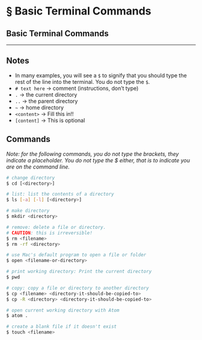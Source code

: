 # § Basic Terminal Commands

## Basic Terminal Commands

----------------

## Notes
- In many examples, you will see a `$` to signify that you should type the rest of the line into the terminal. You do not type the `$`.
- `# text here` -> comment (instructions, don’t type)
- `.` -> the current directory
- `..` -> the parent directory
- `~` -> home directory
- `<content>` -> Fill this in!!
- `[content]` -> This is optional

## Commands
*Note: for the following commands, you do not type the brackets, they indicate a placeholder. You do not type the $ either, that is to indicate you are on the command line.*

```sh
# change directory
$ cd [<directory>]

# list: list the contents of a directory
$ ls [-a] [-l] [<directory>]

# make directory
$ mkdir <directory>

# remove: delete a file or directory.
# CAUTION: this is irreversible!
$ rm <filename>
$ rm -rf <directory>

# use Mac's default program to open a file or folder
$ open <filename-or-directory>

# print working directory: Print the current directory
$ pwd

# copy: copy a file or directory to another directory
$ cp <filename> <directory-it-should-be-copied-to>
$ cp -R <directory> <directory-it-should-be-copied-to>

# open current working directory with Atom
$ atom .

# create a blank file if it doesn't exist
$ touch <filename>
```
